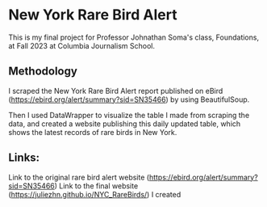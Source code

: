 # New York Rare Bird Alert
This is my final project for Professor Johnathan Soma's class, Foundations, at Fall 2023 at Columbia Journalism School.

## Methodology
I scraped the New York Rare Bird Alert report published on eBird (https://ebird.org/alert/summary?sid=SN35466) by using BeautifulSoup.

Then I used DataWrapper to visualize the table I made from scraping the data, and created a website publishing this daily updated table, which shows the latest records of rare birds in New York.

## Links:
Link to the original rare bird alert website (https://ebird.org/alert/summary?sid=SN35466)
Link to the final website (https://juliezhn.github.io/NYC_RareBirds/) I created
